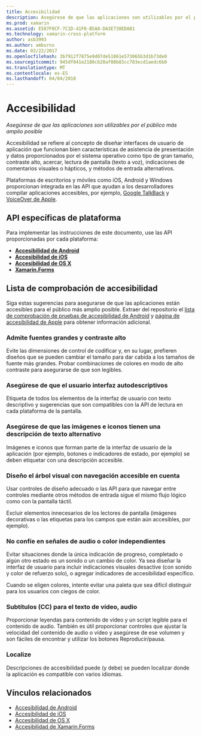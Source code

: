 ```yaml
---
title: Accesibilidad
description: Asegúrese de que las aplicaciones son utilizables por el público más amplio posible
ms.prod: xamarin
ms.assetid: E587F0CF-7C1D-41F8-B5A8-DA3E738EDA81
ms.technology: xamarin-cross-platform
author: asb3993
ms.author: amburns
ms.date: 03/22/2017
ms.openlocfilehash: 3b7912f7875e9d07de51861e573065b3d1b73de0
ms.sourcegitcommit: 945df041e2180cb20af08b83cc703ecd1aedc6b0
ms.translationtype: MT
ms.contentlocale: es-ES
ms.lasthandoff: 04/04/2018
---
```

# <a name="accessibility"></a>Accesibilidad

_Asegúrese de que las aplicaciones son utilizables por el público más amplio posible_

Accesibilidad se refiere al concepto de diseñar interfaces de usuario de aplicación que funcionan bien características de asistencia de presentación y datos proporcionados por el sistema operativo como tipo de gran tamaño, contraste alto, acercar, lectura de pantalla (texto a voz), indicaciones de comentarios visuales o hápticos, y métodos de entrada alternativos.

Plataformas de escritorios y móviles como iOS, Android y Windows proporcionan integrada en las API que ayudan a los desarrolladores compilar aplicaciones accesibles, por ejemplo, [Google TalkBack](https://play.google.com/store/apps/details?id=com.google.android.marvin.talkback) y [VoiceOver de Apple](http://www.apple.com/accessibility/ios/voiceover/).

## <a name="platform-specific-apis"></a>API específicas de plataforma

Para implementar las instrucciones de este documento, use las API proporcionadas por cada plataforma:

- [**Accesibilidad de Android**](~/android/app-fundamentals/accessibility.md)
- [**Accesibilidad de iOS**](~/ios/app-fundamentals/accessibility.md)
- [**Accesibilidad de OS X**](~/mac/app-fundamentals/accessibility.md)
- [**Xamarin.Forms**](~/xamarin-forms/app-fundamentals/accessibility/index.md)

<a name="checklist" />

## <a name="accessibility-checklist"></a>Lista de comprobación de accesibilidad

Siga estas sugerencias para asegurarse de que las aplicaciones están accesibles para el público más amplio posible. Extraer del repositorio el [lista de comprobación de pruebas de accesibilidad de Android](http://developer.android.com/training/accessibility/testing.html) y [página de accesibilidad de Apple](http://www.apple.com/accessibility/) para obtener información adicional.

### <a name="support-large-fonts-and-high-contrast"></a>Admite fuentes grandes y contraste alto

Evite las dimensiones de control de codificar y, en su lugar, prefieren diseños que se pueden cambiar el tamaño para dar cabida a los tamaños de fuente más grandes.
Probar combinaciones de colores en modo de alto contraste para asegurarse de que son legibles.

### <a name="make-the-user-interface-self-describing"></a>Asegúrese de que el usuario interfaz autodescriptivos

Etiqueta de todos los elementos de la interfaz de usuario con texto descriptivo y sugerencias que son compatibles con la API de lectura en cada plataforma de la pantalla.

### <a name="ensure-that-images-and-icons-have-an-alternate-text-description"></a>Asegúrese de que las imágenes e iconos tienen una descripción de texto alternativo

Imágenes e iconos que forman parte de la interfaz de usuario de la aplicación (por ejemplo, botones o indicadores de estado, por ejemplo) se deben etiquetar con una descripción accesible.

### <a name="design-the-visual-tree-with-accessible-navigation-in-mind"></a>Diseño el árbol visual con navegación accesible en cuenta

Usar controles de diseño adecuado o las API para que navegar entre controles mediante otros métodos de entrada sigue el mismo flujo lógico como con la pantalla táctil.

Excluir elementos innecesarios de los lectores de pantalla (imágenes decorativas o las etiquetas para los campos que están aún accesibles, por ejemplo).

### <a name="dont-rely-on-audio-or-color-cues-alone"></a>No confíe en señales de audio o color independientes

Evitar situaciones donde la única indicación de progreso, completado o algún otro estado es un sonido o un cambio de color. Ya sea diseñar la interfaz de usuario para incluir indicaciones visuales desactive (con sonido y color de refuerzo solo), o agregar indicadores de accesibilidad específico.

Cuando se eligen colores, intente evitar una paleta que sea difícil distinguir para los usuarios con ciegos de color.

### <a name="captioning-for-video-text-for-audio"></a>Subtítulos (CC) para el texto de vídeo, audio

Proporcionar leyendas para contenido de vídeo y un script legible para el contenido de audio. También es útil proporcionar controles que ajustar la velocidad del contenido de audio o vídeo y asegúrese de ese volumen y son fáciles de encontrar y utilizar los botones Reproducir/pausa.

### <a name="localize"></a>Localize

Descripciones de accesibilidad puede (y debe) se pueden localizar donde la aplicación es compatible con varios idiomas.



## <a name="related-links"></a>Vínculos relacionados

- [Accesibilidad de Android](~/android/app-fundamentals/accessibility.md)
- [Accesibilidad de iOS](~/ios/app-fundamentals/accessibility.md)
- [Accesibilidad de OS X](~/mac/app-fundamentals/accessibility.md)
- [Accesibilidad de Xamarin.Forms](~/xamarin-forms/app-fundamentals/accessibility/index.md)
